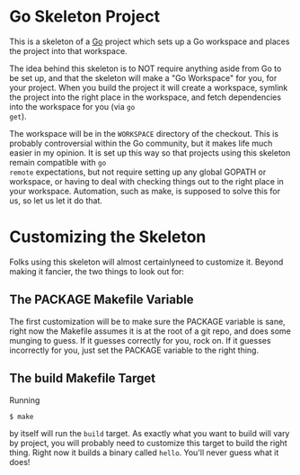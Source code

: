 # Go Skeleton Project

This is a skeleton of a [Go](http://golang.org/) project which sets up
a Go workspace and places the project into that workspace.

The idea behind this skeleton is to NOT require anything aside from Go
to be set up, and that the skeleton will make a "Go Workspace" for
you, for your project. When you build the project it will create a
workspace, symlink the project into the right place in the workspace,
and fetch dependencies into the workspace for you (via <code>go
get</code>).

The workspace will be in the <code>WORKSPACE</code> directory of the
checkout. This is probably controversial within the Go community, but
it makes life much easier in my opinion. It is set up this way so that
projects using this skeleton remain compatible with <code>go
remote</code> expectations, but not require setting up any global
GOPATH or workspace, or having to deal with checking things out to the
right place in your workspace. Automation, such as make, is supposed
to solve this for us, so let us let it do that.

# Customizing the Skeleton

Folks using this skeleton will almost certainlyneed to customize it.
Beyond making it fancier, the two things to look out for:

## The PACKAGE Makefile Variable 

The first customization will be to make sure the PACKAGE variable is
sane, right now the Makefile assumes it is at the root of a git repo,
and does some munging to guess. If it guesses correctly for you, rock
on. If it guesses incorrectly for you, just set the PACKAGE variable
to the right thing.

## The build Makefile Target
Running

    $ make
    
by itself will run the <code>build</code> target. As exactly what you
want to build will vary by project, you will probably need to
customize this target to build the right thing. Right now it builds a
binary called <code>hello</code>. You'll never guess what it does!

